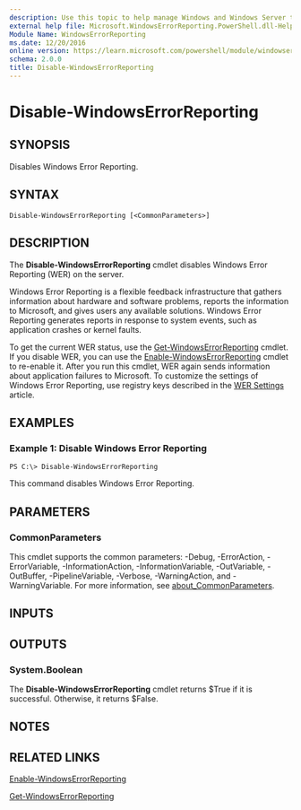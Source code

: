 ```yaml
---
description: Use this topic to help manage Windows and Windows Server technologies with Windows PowerShell.
external help file: Microsoft.WindowsErrorReporting.PowerShell.dll-Help.xml
Module Name: WindowsErrorReporting
ms.date: 12/20/2016
online version: https://learn.microsoft.com/powershell/module/windowserrorreporting/disable-windowserrorreporting?view=windowsserver2022-ps&wt.mc_id=ps-gethelp
schema: 2.0.0
title: Disable-WindowsErrorReporting
---
```


# Disable-WindowsErrorReporting

## SYNOPSIS
Disables Windows Error Reporting.

## SYNTAX

```
Disable-WindowsErrorReporting [<CommonParameters>]
```

## DESCRIPTION
The **Disable-WindowsErrorReporting** cmdlet disables Windows Error Reporting (WER) on the server.

Windows Error Reporting is a flexible feedback infrastructure that gathers information about hardware and software problems, reports the information to Microsoft, and gives users any available solutions.
Windows Error Reporting generates reports in response to system events, such as application crashes or kernel faults.

To get the current WER status, use the [Get-WindowsErrorReporting](./Get-WindowsErrorReporting.md) cmdlet.
If you disable WER, you can use the [Enable-WindowsErrorReporting](./Enable-WindowsErrorReporting.md) cmdlet to re-enable it.
After you run this cmdlet, WER again sends information about application failures to Microsoft. To customize the settings of Windows Error Reporting, use registry keys described in the [WER Settings](/windows/desktop/wer/wer-settings) article.

## EXAMPLES

### Example 1: Disable Windows Error Reporting
```
PS C:\> Disable-WindowsErrorReporting
```

This command disables Windows Error Reporting.

## PARAMETERS

### CommonParameters
This cmdlet supports the common parameters: -Debug, -ErrorAction, -ErrorVariable, -InformationAction, -InformationVariable, -OutVariable, -OutBuffer, -PipelineVariable, -Verbose, -WarningAction, and -WarningVariable. For more information, see [about_CommonParameters](https://go.microsoft.com/fwlink/?LinkID=113216).

## INPUTS

## OUTPUTS

### System.Boolean
The **Disable-WindowsErrorReporting** cmdlet returns $True if it is successful.
Otherwise, it returns $False.

## NOTES

## RELATED LINKS

[Enable-WindowsErrorReporting](./Enable-WindowsErrorReporting.md)

[Get-WindowsErrorReporting](./Get-WindowsErrorReporting.md)
